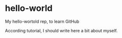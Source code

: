 # hello-world
My hello-wortold rep, to learn GitHub
 
According tutorial, I should write here a bit about myself.
